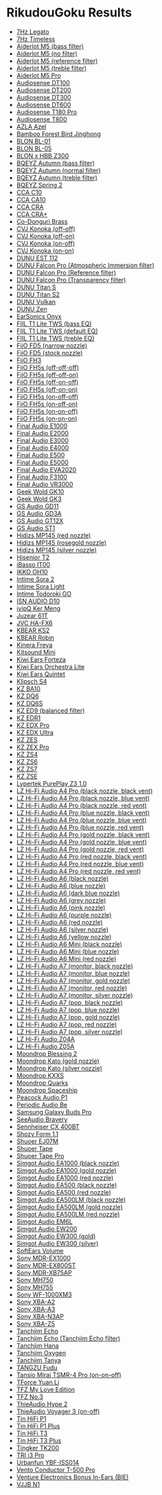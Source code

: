 # RikudouGoku Results

- [7Hz Legato](./in-ear/7Hz%20Legato)
- [7Hz Timeless](./in-ear/7Hz%20Timeless)
- [Aiderlot M5 (bass filter)](./in-ear/Aiderlot%20M5%20(bass%20filter))
- [Aiderlot M5 (no filter)](./in-ear/Aiderlot%20M5%20(no%20filter))
- [Aiderlot M5 (reference filter)](./in-ear/Aiderlot%20M5%20(reference%20filter))
- [Aiderlot M5 (treble filter)](./in-ear/Aiderlot%20M5%20(treble%20filter))
- [Aiderlot M5 Pro](./in-ear/Aiderlot%20M5%20Pro)
- [Audiosense DT100](./in-ear/Audiosense%20DT100)
- [Audiosense DT200](./in-ear/Audiosense%20DT200)
- [Audiosense DT300](./in-ear/Audiosense%20DT300)
- [Audiosense DT600](./in-ear/Audiosense%20DT600)
- [Audiosense T180 Pro](./in-ear/Audiosense%20T180%20Pro)
- [Audiosense T800](./in-ear/Audiosense%20T800)
- [AZLA Azel](./in-ear/AZLA%20Azel)
- [Bamboo Forest Bird Jinghong](./in-ear/Bamboo%20Forest%20Bird%20Jinghong)
- [BLON BL-01](./in-ear/BLON%20BL-01)
- [BLON BL-05](./in-ear/BLON%20BL-05)
- [BLON x HBB Z300](./in-ear/BLON%20x%20HBB%20Z300)
- [BQEYZ Autumn (bass filter)](./in-ear/BQEYZ%20Autumn%20(bass%20filter))
- [BQEYZ Autumn (normal filter)](./in-ear/BQEYZ%20Autumn%20(normal%20filter))
- [BQEYZ Autumn (treble filter)](./in-ear/BQEYZ%20Autumn%20(treble%20filter))
- [BQEYZ Spring 2](./in-ear/BQEYZ%20Spring%202)
- [CCA C10](./in-ear/CCA%20C10)
- [CCA CA10](./in-ear/CCA%20CA10)
- [CCA CRA](./in-ear/CCA%20CRA)
- [CCA CRA+](./in-ear/CCA%20CRA+)
- [Co-Donguri Brass](./in-ear/Co-Donguri%20Brass)
- [CVJ Konoka (off-off)](./in-ear/CVJ%20Konoka%20(off-off))
- [CVJ Konoka (off-on)](./in-ear/CVJ%20Konoka%20(off-on))
- [CVJ Konoka (on-off)](./in-ear/CVJ%20Konoka%20(on-off))
- [CVJ Konoka (on-on)](./in-ear/CVJ%20Konoka%20(on-on))
- [DUNU EST 112](./in-ear/DUNU%20EST%20112)
- [DUNU Falcon Pro (Atmospheric Immersion filter)](./in-ear/DUNU%20Falcon%20Pro%20(Atmospheric%20Immersion%20filter))
- [DUNU Falcon Pro (Reference filter)](./in-ear/DUNU%20Falcon%20Pro%20(Reference%20filter))
- [DUNU Falcon Pro (Transparency filter)](./in-ear/DUNU%20Falcon%20Pro%20(Transparency%20filter))
- [DUNU Titan S](./in-ear/DUNU%20Titan%20S)
- [DUNU Titan S2](./in-ear/DUNU%20Titan%20S2)
- [DUNU Vulkan](./in-ear/DUNU%20Vulkan)
- [DUNU Zen](./in-ear/DUNU%20Zen)
- [EarSonics Onyx](./in-ear/EarSonics%20Onyx)
- [FIIL T1 Lite TWS (bass EQ)](./in-ear/FIIL%20T1%20Lite%20TWS%20(bass%20EQ))
- [FIIL T1 Lite TWS (default EQ)](./in-ear/FIIL%20T1%20Lite%20TWS%20(default%20EQ))
- [FIIL T1 Lite TWS (treble EQ)](./in-ear/FIIL%20T1%20Lite%20TWS%20(treble%20EQ))
- [FiiO FD5 (narrow nozzle)](./in-ear/FiiO%20FD5%20(narrow%20nozzle))
- [FiiO FD5 (stock nozzle)](./in-ear/FiiO%20FD5%20(stock%20nozzle))
- [FiiO FH3](./in-ear/FiiO%20FH3)
- [FiiO FH5s (off-off-off)](./in-ear/FiiO%20FH5s%20(off-off-off))
- [FiiO FH5s (off-off-on)](./in-ear/FiiO%20FH5s%20(off-off-on))
- [FiiO FH5s (off-on-off)](./in-ear/FiiO%20FH5s%20(off-on-off))
- [FiiO FH5s (off-on-on)](./in-ear/FiiO%20FH5s%20(off-on-on))
- [FiiO FH5s (on-off-off)](./in-ear/FiiO%20FH5s%20(on-off-off))
- [FiiO FH5s (on-off-on)](./in-ear/FiiO%20FH5s%20(on-off-on))
- [FiiO FH5s (on-on-off)](./in-ear/FiiO%20FH5s%20(on-on-off))
- [FiiO FH5s (on-on-on)](./in-ear/FiiO%20FH5s%20(on-on-on))
- [Final Audio E1000](./in-ear/Final%20Audio%20E1000)
- [Final Audio E2000](./in-ear/Final%20Audio%20E2000)
- [Final Audio E3000](./in-ear/Final%20Audio%20E3000)
- [Final Audio E4000](./in-ear/Final%20Audio%20E4000)
- [Final Audio E500](./in-ear/Final%20Audio%20E500)
- [Final Audio E5000](./in-ear/Final%20Audio%20E5000)
- [Final Audio EVA2020](./in-ear/Final%20Audio%20EVA2020)
- [Final Audio F3100](./in-ear/Final%20Audio%20F3100)
- [Final Audio VR3000](./in-ear/Final%20Audio%20VR3000)
- [Geek Wold GK10](./in-ear/Geek%20Wold%20GK10)
- [Geek Wold GK3](./in-ear/Geek%20Wold%20GK3)
- [GS Audio GD11](./in-ear/GS%20Audio%20GD11)
- [GS Audio GD3A](./in-ear/GS%20Audio%20GD3A)
- [GS Audio GT12X](./in-ear/GS%20Audio%20GT12X)
- [GS Audio ST1](./in-ear/GS%20Audio%20ST1)
- [Hidizs MP145 (red nozzle)](./in-ear/Hidizs%20MP145%20(red%20nozzle))
- [Hidizs MP145 (rosegold nozzle)](./in-ear/Hidizs%20MP145%20(rosegold%20nozzle))
- [Hidizs MP145 (silver nozzle)](./in-ear/Hidizs%20MP145%20(silver%20nozzle))
- [Hisenior T2](./in-ear/Hisenior%20T2)
- [iBasso IT00](./in-ear/iBasso%20IT00)
- [IKKO OH10](./in-ear/IKKO%20OH10)
- [Intime Sora 2](./in-ear/Intime%20Sora%202)
- [Intime Sora Light](./in-ear/Intime%20Sora%20Light)
- [Intime Todoroki GO](./in-ear/Intime%20Todoroki%20GO)
- [ISN AUDIO D10](./in-ear/ISN%20AUDIO%20D10)
- [ivipQ Ker Meng](./in-ear/ivipQ%20Ker%20Meng)
- [Juzear 61T](./in-ear/Juzear%2061T)
- [JVC HA-FX6](./in-ear/JVC%20HA-FX6)
- [KBEAR KS2](./in-ear/KBEAR%20KS2)
- [KBEAR Robin](./in-ear/KBEAR%20Robin)
- [Kinera Freya](./in-ear/Kinera%20Freya)
- [Kitsound Mini](./in-ear/Kitsound%20Mini)
- [Kiwi Ears Forteza](./in-ear/Kiwi%20Ears%20Forteza)
- [Kiwi Ears Orchestra Lite](./in-ear/Kiwi%20Ears%20Orchestra%20Lite)
- [Kiwi Ears Quintet](./in-ear/Kiwi%20Ears%20Quintet)
- [Klipsch S4](./in-ear/Klipsch%20S4)
- [KZ BA10](./in-ear/KZ%20BA10)
- [KZ DQ6](./in-ear/KZ%20DQ6)
- [KZ DQ6S](./in-ear/KZ%20DQ6S)
- [KZ ED9 (balanced filter)](./in-ear/KZ%20ED9%20(balanced%20filter))
- [KZ EDR1](./in-ear/KZ%20EDR1)
- [KZ EDX Pro](./in-ear/KZ%20EDX%20Pro)
- [KZ EDX Ultra](./in-ear/KZ%20EDX%20Ultra)
- [KZ ZES](./in-ear/KZ%20ZES)
- [KZ ZEX Pro](./in-ear/KZ%20ZEX%20Pro)
- [KZ ZS4](./in-ear/KZ%20ZS4)
- [KZ ZS6](./in-ear/KZ%20ZS6)
- [KZ ZS7](./in-ear/KZ%20ZS7)
- [KZ ZSE](./in-ear/KZ%20ZSE)
- [Lypertek PurePlay Z3 1.0](./in-ear/Lypertek%20PurePlay%20Z3%201.0)
- [LZ Hi-Fi Audio A4 Pro (black nozzle, black vent)](./in-ear/LZ%20Hi-Fi%20Audio%20A4%20Pro%20(black%20nozzle,%20black%20vent))
- [LZ Hi-Fi Audio A4 Pro (black nozzle, blue vent)](./in-ear/LZ%20Hi-Fi%20Audio%20A4%20Pro%20(black%20nozzle,%20blue%20vent))
- [LZ Hi-Fi Audio A4 Pro (black nozzle, red vent)](./in-ear/LZ%20Hi-Fi%20Audio%20A4%20Pro%20(black%20nozzle,%20red%20vent))
- [LZ Hi-Fi Audio A4 Pro (blue nozzle, black vent)](./in-ear/LZ%20Hi-Fi%20Audio%20A4%20Pro%20(blue%20nozzle,%20black%20vent))
- [LZ Hi-Fi Audio A4 Pro (blue nozzle, blue vent)](./in-ear/LZ%20Hi-Fi%20Audio%20A4%20Pro%20(blue%20nozzle,%20blue%20vent))
- [LZ Hi-Fi Audio A4 Pro (blue nozzle, red vent)](./in-ear/LZ%20Hi-Fi%20Audio%20A4%20Pro%20(blue%20nozzle,%20red%20vent))
- [LZ Hi-Fi Audio A4 Pro (gold nozzle, black vent)](./in-ear/LZ%20Hi-Fi%20Audio%20A4%20Pro%20(gold%20nozzle,%20black%20vent))
- [LZ Hi-Fi Audio A4 Pro (gold nozzle, blue vent)](./in-ear/LZ%20Hi-Fi%20Audio%20A4%20Pro%20(gold%20nozzle,%20blue%20vent))
- [LZ Hi-Fi Audio A4 Pro (gold nozzle, red vent)](./in-ear/LZ%20Hi-Fi%20Audio%20A4%20Pro%20(gold%20nozzle,%20red%20vent))
- [LZ Hi-Fi Audio A4 Pro (red nozzle, black vent)](./in-ear/LZ%20Hi-Fi%20Audio%20A4%20Pro%20(red%20nozzle,%20black%20vent))
- [LZ Hi-Fi Audio A4 Pro (red nozzle, blue vent)](./in-ear/LZ%20Hi-Fi%20Audio%20A4%20Pro%20(red%20nozzle,%20blue%20vent))
- [LZ Hi-Fi Audio A4 Pro (red nozzle, red vent)](./in-ear/LZ%20Hi-Fi%20Audio%20A4%20Pro%20(red%20nozzle,%20red%20vent))
- [LZ Hi-Fi Audio A6 (black nozzle)](./in-ear/LZ%20Hi-Fi%20Audio%20A6%20(black%20nozzle))
- [LZ Hi-Fi Audio A6 (blue nozzle)](./in-ear/LZ%20Hi-Fi%20Audio%20A6%20(blue%20nozzle))
- [LZ Hi-Fi Audio A6 (dark blue nozzle)](./in-ear/LZ%20Hi-Fi%20Audio%20A6%20(dark%20blue%20nozzle))
- [LZ Hi-Fi Audio A6 (grey nozzle)](./in-ear/LZ%20Hi-Fi%20Audio%20A6%20(grey%20nozzle))
- [LZ Hi-Fi Audio A6 (pink nozzle)](./in-ear/LZ%20Hi-Fi%20Audio%20A6%20(pink%20nozzle))
- [LZ Hi-Fi Audio A6 (purple nozzle)](./in-ear/LZ%20Hi-Fi%20Audio%20A6%20(purple%20nozzle))
- [LZ Hi-Fi Audio A6 (red nozzle)](./in-ear/LZ%20Hi-Fi%20Audio%20A6%20(red%20nozzle))
- [LZ Hi-Fi Audio A6 (silver nozzle)](./in-ear/LZ%20Hi-Fi%20Audio%20A6%20(silver%20nozzle))
- [LZ Hi-Fi Audio A6 (yellow nozzle)](./in-ear/LZ%20Hi-Fi%20Audio%20A6%20(yellow%20nozzle))
- [LZ Hi-Fi Audio A6 Mini (black nozzle)](./in-ear/LZ%20Hi-Fi%20Audio%20A6%20Mini%20(black%20nozzle))
- [LZ Hi-Fi Audio A6 Mini (blue nozzle)](./in-ear/LZ%20Hi-Fi%20Audio%20A6%20Mini%20(blue%20nozzle))
- [LZ Hi-Fi Audio A6 Mini (red nozzle)](./in-ear/LZ%20Hi-Fi%20Audio%20A6%20Mini%20(red%20nozzle))
- [LZ Hi-Fi Audio A7 (monitor, black nozzle)](./in-ear/LZ%20Hi-Fi%20Audio%20A7%20(monitor,%20black%20nozzle))
- [LZ Hi-Fi Audio A7 (monitor, blue nozzle)](./in-ear/LZ%20Hi-Fi%20Audio%20A7%20(monitor,%20blue%20nozzle))
- [LZ Hi-Fi Audio A7 (monitor, gold nozzle)](./in-ear/LZ%20Hi-Fi%20Audio%20A7%20(monitor,%20gold%20nozzle))
- [LZ Hi-Fi Audio A7 (monitor, red nozzle)](./in-ear/LZ%20Hi-Fi%20Audio%20A7%20(monitor,%20red%20nozzle))
- [LZ Hi-Fi Audio A7 (monitor, silver nozzle)](./in-ear/LZ%20Hi-Fi%20Audio%20A7%20(monitor,%20silver%20nozzle))
- [LZ Hi-Fi Audio A7 (pop, black nozzle)](./in-ear/LZ%20Hi-Fi%20Audio%20A7%20(pop,%20black%20nozzle))
- [LZ Hi-Fi Audio A7 (pop, blue nozzle)](./in-ear/LZ%20Hi-Fi%20Audio%20A7%20(pop,%20blue%20nozzle))
- [LZ Hi-Fi Audio A7 (pop, gold nozzle)](./in-ear/LZ%20Hi-Fi%20Audio%20A7%20(pop,%20gold%20nozzle))
- [LZ Hi-Fi Audio A7 (pop, red nozzle)](./in-ear/LZ%20Hi-Fi%20Audio%20A7%20(pop,%20red%20nozzle))
- [LZ Hi-Fi Audio A7 (pop, silver nozzle)](./in-ear/LZ%20Hi-Fi%20Audio%20A7%20(pop,%20silver%20nozzle))
- [LZ Hi-Fi Audio Z04A](./in-ear/LZ%20Hi-Fi%20Audio%20Z04A)
- [LZ Hi-Fi Audio Z05A](./in-ear/LZ%20Hi-Fi%20Audio%20Z05A)
- [Moondrop Blessing 2](./in-ear/Moondrop%20Blessing%202)
- [Moondrop Kato (gold nozzle)](./in-ear/Moondrop%20Kato%20(gold%20nozzle))
- [Moondrop Kato (silver nozzle)](./in-ear/Moondrop%20Kato%20(silver%20nozzle))
- [Moondrop KXXS](./in-ear/Moondrop%20KXXS)
- [Moondrop Quarks](./in-ear/Moondrop%20Quarks)
- [Moondrop Spaceship](./in-ear/Moondrop%20Spaceship)
- [Peacock Audio P1](./in-ear/Peacock%20Audio%20P1)
- [Periodic Audio Be](./in-ear/Periodic%20Audio%20Be)
- [Samsung Galaxy Buds Pro](./in-ear/Samsung%20Galaxy%20Buds%20Pro)
- [SeeAudio Bravery](./in-ear/SeeAudio%20Bravery)
- [Sennheiser CX 400BT](./in-ear/Sennheiser%20CX%20400BT)
- [Shozy Form 1.1](./in-ear/Shozy%20Form%201.1)
- [Shuoer EJ07M](./in-ear/Shuoer%20EJ07M)
- [Shuoer Tape](./in-ear/Shuoer%20Tape)
- [Shuoer Tape Pro](./in-ear/Shuoer%20Tape%20Pro)
- [Simgot Audio EA1000 (black nozzle)](./in-ear/Simgot%20Audio%20EA1000%20(black%20nozzle))
- [Simgot Audio EA1000 (gold nozzle)](./in-ear/Simgot%20Audio%20EA1000%20(gold%20nozzle))
- [Simgot Audio EA1000 (red nozzle)](./in-ear/Simgot%20Audio%20EA1000%20(red%20nozzle))
- [Simgot Audio EA500 (black nozzle)](./in-ear/Simgot%20Audio%20EA500%20(black%20nozzle))
- [Simgot Audio EA500 (red nozzle)](./in-ear/Simgot%20Audio%20EA500%20(red%20nozzle))
- [Simgot Audio EA500LM (black nozzle)](./in-ear/Simgot%20Audio%20EA500LM%20(black%20nozzle))
- [Simgot Audio EA500LM (gold nozzle)](./in-ear/Simgot%20Audio%20EA500LM%20(gold%20nozzle))
- [Simgot Audio EA500LM (red nozzle)](./in-ear/Simgot%20Audio%20EA500LM%20(red%20nozzle))
- [Simgot Audio EM6L](./in-ear/Simgot%20Audio%20EM6L)
- [Simgot Audio EW200](./in-ear/Simgot%20Audio%20EW200)
- [Simgot Audio EW300 (gold)](./in-ear/Simgot%20Audio%20EW300%20(gold))
- [Simgot Audio EW300 (silver)](./in-ear/Simgot%20Audio%20EW300%20(silver))
- [SoftEars Volume](./in-ear/SoftEars%20Volume)
- [Sony MDR-EX1000](./in-ear/Sony%20MDR-EX1000)
- [Sony MDR-EX800ST](./in-ear/Sony%20MDR-EX800ST)
- [Sony MDR-XB75AP](./in-ear/Sony%20MDR-XB75AP)
- [Sony MH750](./in-ear/Sony%20MH750)
- [Sony MH755](./in-ear/Sony%20MH755)
- [Sony WF-1000XM3](./in-ear/Sony%20WF-1000XM3)
- [Sony XBA-A2](./in-ear/Sony%20XBA-A2)
- [Sony XBA-A3](./in-ear/Sony%20XBA-A3)
- [Sony XBA-N3AP](./in-ear/Sony%20XBA-N3AP)
- [Sony XBA-Z5](./in-ear/Sony%20XBA-Z5)
- [Tanchjim Echo](./in-ear/Tanchjim%20Echo)
- [Tanchjim Echo (Tanchjim Echo filter)](./in-ear/Tanchjim%20Echo%20(Tanchjim%20Echo%20filter))
- [Tanchjim Hana](./in-ear/Tanchjim%20Hana)
- [Tanchjim Oxygen](./in-ear/Tanchjim%20Oxygen)
- [Tanchjim Tanya](./in-ear/Tanchjim%20Tanya)
- [TANGZU Fudu](./in-ear/TANGZU%20Fudu)
- [Tansio Mirai TSMR-4 Pro (on-on-off)](./in-ear/Tansio%20Mirai%20TSMR-4%20Pro%20(on-on-off))
- [TForce Yuan Li](./in-ear/TForce%20Yuan%20Li)
- [TFZ My Love Edition](./in-ear/TFZ%20My%20Love%20Edition)
- [TFZ No.3](./in-ear/TFZ%20No.3)
- [ThieAudio Hype 2](./in-ear/ThieAudio%20Hype%202)
- [ThieAudio Voyager 3 (on-off)](./in-ear/ThieAudio%20Voyager%203%20(on-off))
- [Tin HiFi P1](./in-ear/Tin%20HiFi%20P1)
- [Tin HiFi P1 Plus](./in-ear/Tin%20HiFi%20P1%20Plus)
- [Tin HiFi T3](./in-ear/Tin%20HiFi%20T3)
- [Tin HiFi T3 Plus](./in-ear/Tin%20HiFi%20T3%20Plus)
- [Tingker TK200](./in-ear/Tingker%20TK200)
- [TRI i3 Pro](./in-ear/TRI%20i3%20Pro)
- [Urbanfun YBF-ISS014](./in-ear/Urbanfun%20YBF-ISS014)
- [Vento Conductor T-500 Pro](./in-ear/Vento%20Conductor%20T-500%20Pro)
- [Venture Electronics Bonus In-Ears (BIE)](./in-ear/Venture%20Electronics%20Bonus%20In-Ears%20(BIE))
- [VJJB N1](./in-ear/VJJB%20N1)
